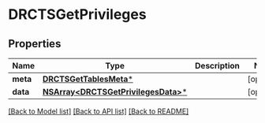 # DRCTSGetPrivileges

## Properties
Name | Type | Description | Notes
------------ | ------------- | ------------- | -------------
**meta** | [**DRCTSGetTablesMeta***](DRCTSGetTablesMeta.md) |  | [optional] 
**data** | [**NSArray&lt;DRCTSGetPrivilegesData&gt;***](DRCTSGetPrivilegesData.md) |  | [optional] 

[[Back to Model list]](../README.md#documentation-for-models) [[Back to API list]](../README.md#documentation-for-api-endpoints) [[Back to README]](../README.md)


